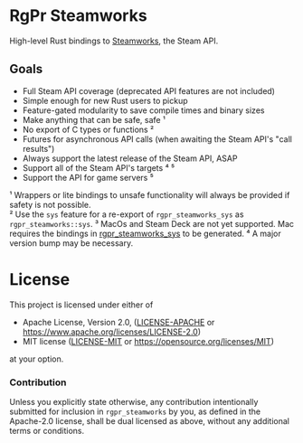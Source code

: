 # RgPr Steamworks

High-level Rust bindings to [Steamworks](https://partner.steamgames.com/), the Steam API.

## Goals

- Full Steam API coverage (deprecated API features are not included)
- Simple enough for new Rust users to pickup
- Feature-gated modularity to save compile times and binary sizes
- Make anything that can be safe, safe ¹
- No export of C types or functions ²
- Futures for asynchronous API calls (when awaiting the Steam API's "call results")
- Always support the latest release of the Steam API, ASAP
- Support all of the Steam API's targets ⁴ ⁵
- Support the API for game servers ⁵

¹ Wrappers or lite bindings to unsafe functionality will always be provided if safety is not possible.  
² Use the `sys` feature for a re-export of `rgpr_steamworks_sys` as `rgpr_steamworks::sys`.
³ MacOs and Steam Deck are not yet supported. Mac requires the bindings in [rgpr_steamworks_sys](rgpr_steamworks_sys) to be generated.
⁴ A major version bump may be necessary.


# License

This project is licensed under either of

- Apache License, Version 2.0, ([LICENSE-APACHE](LICENSE-APACHE) or  https://www.apache.org/licenses/LICENSE-2.0)
- MIT license ([LICENSE-MIT](LICENSE-MIT) or https://opensource.org/licenses/MIT)

at your option.

### Contribution

Unless you explicitly state otherwise, any contribution intentionally submitted
for inclusion in `rgpr_steamworks` by you, as defined in the Apache-2.0 license, shall be
dual licensed as above, without any additional terms or conditions.
